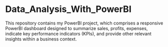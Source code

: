 # Data_Analysis_With_PowerBI
 This repository contains my PowerBI project, which comprises a responsive PowerBI dashboard designed to summarize sales, profits, expenses, indicate key performance indicators (KPIs), and provide other relevant insights within a business context.
